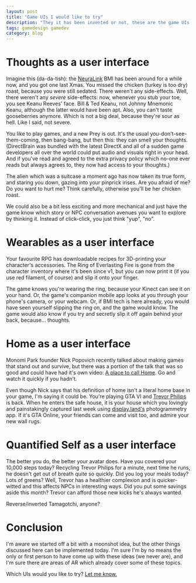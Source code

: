 ```yaml
---
layout: post
title: "Game UIs I would like to try"
description: "They it has been invented or not, these are the game UIs I would like to try."
tags: gamedesign gamedev
category: blog
---
```


# Thoughts as a user interface

Imagine this (da-da-tish): the [NeuraLink](https://en.wikipedia.org/wiki/Neuralink) BMI has been around for a while now, and you got one last Xmas. You missed the chicken (turkey is too dry) roast, because you were still sedated. There weren't any side-effects. Well, there weren't any *severe* side-effects: now, whenever you stub your toe, you see Keanu Reeves' face. Bill & Ted Keanu, not Johnny Mnemonic Keanu, although the latter would have been apt. Also, you can't taste gooseberries anymore. Which is not a big deal, because they're sour as hell. Like I said, not severe.

You like to play games, and a new Prey is out. It's the usual you-don't-see-them-coming, then bang-bang, but then this: <span class="highlight">they can smell your thoughts</span>. (DirectBrain was bundled with the latest DirectX and all of a sudden game developers all over the world could put audio and visuals right in your head. And if you've read and agreed to the extra privacy policy which no-one ever reads but always agrees to, they now had access to your thoughts.)

The alien which was a suitcase a moment ago has now taken its true form, and staring you down, gazing into your pinprick irises. Are you afraid of me? Do you want to hurt me? Think carefully, otherwise you'll be her chicken roast.

We could also be a bit less exciting and more mechanical and just have the game know which story or NPC conversation avenues you want to explore by thinking it. Instead of click-click, you just think "yup", "no".

# Wearables as a user interface

Your favourite RPG has downloadable recipes for 3D-printing your character's accessories. The Ring of Everlasting Fire is gone from the character inventory where it's been since v1, but you can now print it (if you use red filament, of course) and slip it onto your finger.

<span class="highlight">The game knows you're wearing the ring</span>, because your Kinect can see it on your hand. Or, the game's companion mobile app looks at you through your phone's camera, or your webcam. Or, if BMI tech is here already, you would have seen yourself slipping the ring on, and the game would know. The game would also know if you try and secretly slip it off again behind your back, because... thoughts.

# Home as a user interface

Monomi Park founder Nick Popovich recently talked about making games that stand out and survive, but there was a portion of the talk that was so good and could have had it's own video: [A place to call Home](https://youtu.be/DTvBgmNL-p0?t=1962). Go and watch it quickly if you hadn't.

Even though Nick says that his definition of home isn't a literal home base in your game, I'm saying it could be. You're playing GTA VI and [Trevor Philips](https://en.wikipedia.org/wiki/Trevor_Philips) is back. <span class="highlight">When he enters the safe house, it is your house</span> which you lovingly and painstakingly captured last week using [display.land's](https://get.display.land/) photogrammetry app. If it's GTA Online, your friends can come and visit too, and admire your new wall rugs.

# Quantified Self as a user interface

<span class="highlight">The better you do, the better your avatar does.</span> Have you covered your 10,000 steps today? Recycling Trevor Philips for a minute, next time he runs, he doesn't get out of breath quite so quickly. Did you log your meals today? Lots of greens? Well, Trevor has a healthier complexion and is quicker-witted and this affects NPCs in interesting ways. Did you put some savings aside this month? Trevor can afford those new kicks he's always wanted.

Reverse/inverted Tamagotchi, anyone?

# Conclusion

I'm aware we started off a bit with a moonshot idea, but the other things discussed here can be implemented today. I'm sure I'm by no means the only or first person to have come up with these ideas (we never are), and I'm sure there are areas of AR which already cover some of these topics.

Which UIs would you like to try? [Let me know.](/about/)
